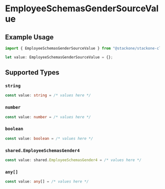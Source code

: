 # EmployeeSchemasGenderSourceValue

## Example Usage

```typescript
import { EmployeeSchemasGenderSourceValue } from "@stackone/stackone-client-ts/sdk/models/shared";

let value: EmployeeSchemasGenderSourceValue = {};
```

## Supported Types

### `string`

```typescript
const value: string = /* values here */
```

### `number`

```typescript
const value: number = /* values here */
```

### `boolean`

```typescript
const value: boolean = /* values here */
```

### `shared.EmployeeSchemasGender4`

```typescript
const value: shared.EmployeeSchemasGender4 = /* values here */
```

### `any[]`

```typescript
const value: any[] = /* values here */
```

